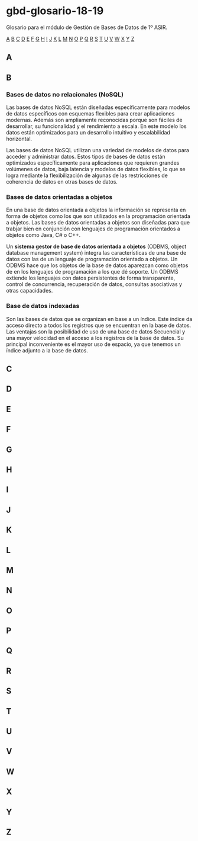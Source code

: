 # gbd-glosario-18-19

Glosario para el módulo de Gestión de Bases de Datos de 1º ASIR.

[A](#a) [B](#b) [C](#c) [D](#d) [E](#e) [F](#f) [G](#g) [H](#h) [I](#i) [J](#j) [K](#k) [L](#l) [M](#m) [N](#n) [O](#o) [P](#p) [Q](#q) [R](#r) [S](#s) [T](#t) [U](#u) [V](#v) [W](#w) [X](#x) [Y](#y) [Z](#z)

## A

## B

### Bases de datos no relacionales (NoSQL)

Las bases de datos NoSQL están diseñadas específicamente para modelos de datos específicos con esquemas flexibles para crear aplicaciones modernas. Además son ampliamente reconocidas porque son fáciles de desarrollar, su funcionalidad y el rendimiento a escala. En este modelo los datos están optimizados para un desarrollo intuitivo y escalabilidad horizontal.

Las bases de datos NoSQL utilizan una variedad de modelos de datos para acceder y administrar datos. Estos tipos de bases de datos están optimizados específicamente para aplicaciones que requieren grandes volúmenes de datos, baja latencia y modelos de datos flexibles, lo que se logra mediante la flexibilización de algunas de las restricciones de coherencia de datos en otras bases de datos.

### Bases de datos orientadas a objetos

En una base de datos orientada a objetos la información se representa en forma de objetos como los que son utilizados en la programación orientada a objetos. Las bases de datos orientadas a objetos son diseñadas para que trabjar bien en conjunción con lenguajes de programación orientados a objetos como Java, C# o C++. 

Un **sistema gestor de base de datos orientada a objetos** (ODBMS, object database management system) integra las características de una base de datos con las de un lenguaje de programación orientado a objetos. Un ODBMS hace que los objetos de la base de datos aparezcan como objetos de en los lenguajes de programación a los que dé soporte. Un ODBMS extiende los lenguajes con datos persistentes de forma transparente, control de concurrencia, recuperación de datos, consultas asociativas y otras capacidades.

### Base de datos indexadas

Son las bases de datos que se organizan en base a un índice. Este índice da acceso directo a todos los registros que se encuentran en la base de datos.
Las ventajas son la posibilidad de uso de una base de datos Secuencial y una mayor velocidad en el acceso a los registros de la base de datos.
Su principal inconveniente es el mayor uso de espacio, ya que tenemos un índice adjunto a la base de datos.

## C

## D

## E

## F

## G

## H

## I

## J

## K

## L

## M

## N

## O

## P

## Q

## R

## S

## T

## U

## V

## W

## X

## Y

## Z














